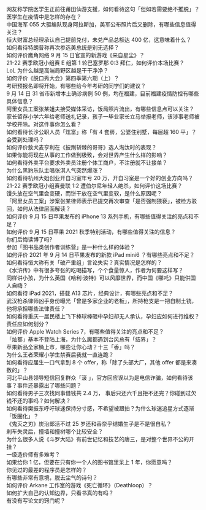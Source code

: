 网友称学院医学生正前往莆田仙游支援，如何看待这句「但如若需要绝不推脱」？医学生在疫情中是怎样的存在？  
中国海军 055 大驱编队现身阿拉斯加，美军公布照片后又删除，有哪些信息值得关注？  
恒大财富总经理承认自己提前兑付，未兑产品总额达 400 亿，这意味着什么？  
如何看待特朗普称再次参选美总统是别无选择？  
如何评价鹰角网络 9 月 15 日官宣的新游戏《来自星尘》？  
21-22 赛季欧冠小组赛 E 组第 1 轮巴塞罗那 0:3 拜仁，如何评价本场比赛？  
LoL 为什么越是高端局野区越是干干净净？  
如何评价《脱口秀大会》第四季第六期（上）？  
考研预报名即将开始，有哪些给今年考研的同学们的建议？  
9 月 14 日 31 省市新增本土确诊病例 50 例，均在福建，目前福建疫情防控有哪些具体信息？  
阿里女员工案张某姐夫接受媒体采访，饭局照片流出，有哪些信息点可以关注？  
家长留存小学六年给老师送礼记录，孩子一毕业家长立马举报老师，该涉事老师被学校开除。对这件事你怎么看？  
如何看待长沙公职人员「炫富」称「有 4 套房，公婆住别墅，每层超 160 平」？会受到处理吗？  
如何评价敖犬麦亨利在《披荆斩棘的哥哥》选人淘汰时的表现？  
如果你能将现在从事的工作做到极致，会对世界产生什么样的影响？  
如何看待外卖平台要求外卖员注册个体工商户，不注册就不让接单？  
为什么黑豹乐队主唱张淇人气突然爆涨？  
如何看待杭州大姐创业开自习室年亏 20 万，开自习室是一个好的创业方向吗？  
21-22 赛季欧冠小组赛曼联 1:2 遭伯尔尼年轻人绝杀，如何评价这场比赛？  
馒头放在空气里会变硬，而饼干放在空气里变软，是什么原因呢？  
「阿里女员工案」涉案张某律师表示已提交再次审查「是否强制猥亵」，被检方驳回，如何从法律层面解读？  
如何评价 9 月 15 日苹果发布的 iPhone 13 系列手机，有哪些值得关注的亮点和不足？  
如何评价 9 月 15 日苹果 2021 秋季特别活动，有哪些值得关注的信息？  
你们后悔读博了吗?  
参加「图书品类创作者训练营」是一种什么样的体验？  
如何评价 2021 年 9 月 14 日苹果发布的新款 iPad mini6 ？有哪些亮点和不足？  
如何看待恒大称有关「破产重组」言论失实？真实情况是怎样的？  
《水浒传》中有很多夸张的吃喝描写，个个食量惊人，作者为何要这样写？  
同样讲小孩，为什么英国《哈利·波特》可以风靡世界，而中国《哪吒》只能供国人自嗨？  
如何看待 iPad 2021，搭载 A13 芯片，经典设计，有哪些亮点和不足？  
武汉枪杀律师凶手身份曝光「曾是多家企业的老板」，所持枪支是一把自制土铳，他将承担哪些法律责任？  
如何看待重庆一居民楼上飞下棒球棒砸中孕妇却无人承认，孕妇应如何进行维权？责任应如何划分？  
如何评价 Apple Watch Series 7，有哪些值得关注的亮点和不足？  
「灿都」基本不登陆上海，为什么魔都遇到台风总有「结界」？  
苹果新品全家桶上市，哪些让你心动？十三「香」吗？  
为什么王者荣耀小学生禁赛后我就一直连跪？  
如何看待应届生一口气拿到 8 个 offer，称「除了头部大厂，其他 offer 都是来凑数的」？  
河北平山县领导短信回复群众「滚 」，官方回应误以为是电信诈骗，如何看待该事？事件还暴露出了哪些问题？  
如何看待男子三次找同事借钱共 2.4 万， 事后只还六千且拒不还完？你碰到过欠钱不还的事吗？如何解决？  
如何看待樊振东呼吁球迷保持分寸感，不希望被跟拍？为什么球迷追星方式逐渐「饭圈化」？  
《鬼灭之刃》炭治郎活不过 25 岁还和香奈乎结婚生子是不是很自私？  
刹车失灵后，撞墙和撞树哪个比较安全？  
为什么很多人说《斗罗大陆》有前世记忆和技艺的唐三，是对整个世界不公的开挂？  
一级造价师有多难考？  
如果给你 1 亿，但要在只有你一个人的图书馆里呆上 1 年，你愿意吗？  
你见过的最差的程序员是怎样的？  
有哪些非常有意境，脱去尘气的诗句？  
如何评价 Arkane 工作室的游戏《死亡循环》（Deathloop）？  
如何扩大自己的认知边界，只看书真的有吗？  
有没有写论文的窍门呢？  
